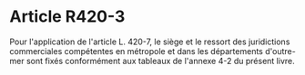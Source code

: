 # Article R420-3

Pour l'application de l'article L. 420-7, le siège et le ressort des juridictions commerciales compétentes en métropole et dans les départements d'outre-mer sont fixés conformément aux tableaux de l'annexe 4-2 du présent livre.
